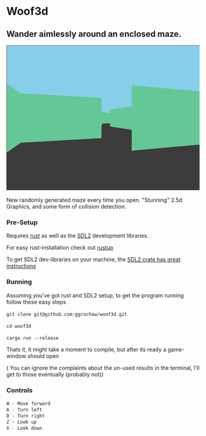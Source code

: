# Woof3d
## Wander aimlessly around an enclosed maze.
![Short video preview](https://raw.githubusercontent.com/ggrochow/woof3d/master/preview.gif)

New randomly generated maze every time you open. "Stunning" 2.5d Graphics, and some form of collision detection.

### Pre-Setup
Requires [rust](https://www.rust-lang.org) as well as the [SDL2](https://www.libsdl.org) development libraries.

For easy rust-installation check out [rustup](https://www.rustup.rs/)

To get SDL2 dev-libraries on your machine, the [SDL2 crate has great instructions](https://github.com/AngryLawyer/rust-sdl2#sdl20-development-libraries)

### Running
Assuming you've got rust and SDL2 setup, to get the program running follow these easy steps

`git clone git@github.com:ggrochow/woof3d.git`

`cd woof3d`

`cargo run --release`

Thats it, it might take a moment to compile, but after its ready a game-window should open

( You can ignore the complaints about the un-used results in the terminal, I'll get to those eventually (probably not)) 


### Controls
``` 
W - Move forward
A - Turn left
D - Turn right
Z - Look up
X - Look down
``` 
